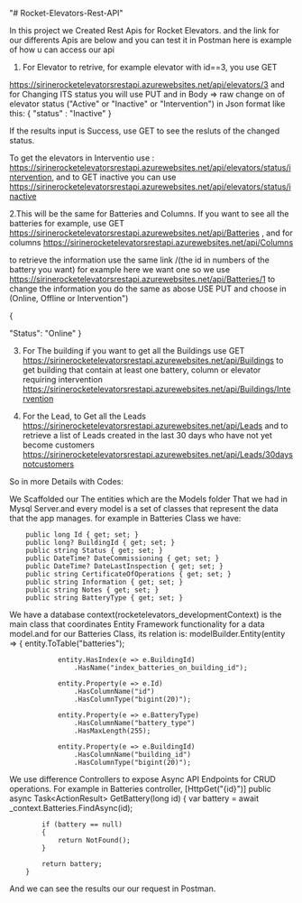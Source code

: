 
"# Rocket-Elevators-Rest-API" 



In this project we Created Rest Apis for Rocket Elevators. and the link for our differents Apis are below and you can test it in Postman
here is example of how u can access our api

1. For Elevator to retrive, for example elevator with id==3, you use GET

https://sirinerocketelevatorsrestapi.azurewebsites.net/api/elevators/3
and for Changing ITS status you will use PUT and in Body => raw change on of elevator status ("Active" or "Inactive" or "Intervention") in Json format like this:
{
    "status" : "Inactive"
}

If the results input is Success, use GET to see the resluts of the changed status.

To get the elevators in Interventio use :
https://sirinerocketelevatorsrestapi.azurewebsites.net/api/elevators/status/intervention, 
and to GET inactive you can use 
https://sirinerocketelevatorsrestapi.azurewebsites.net/api/elevators/status/inactive

2.This will be the same for Batteries and Columns. If you want to see all the batteries for example, use GET
https://sirinerocketelevatorsrestapi.azurewebsites.net/api/Batteries
, and for columns
https://sirinerocketelevatorsrestapi.azurewebsites.net/api/Columns

to retrieve the information use the same link /(the id in numbers of the battery you want) for example here we want one so we use  https://sirinerocketelevatorsrestapi.azurewebsites.net/api/Batteries/1
to change the information you do the same as abose USE PUT and choose in (Online, Offline or Intervention")

{
 
 "Status": "Online"
}

3. For The building if you want to get all the Buildings use GET
https://sirinerocketelevatorsrestapi.azurewebsites.net/api/Buildings
to get building  that contain at least one battery, column or elevator requiring intervention
https://sirinerocketelevatorsrestapi.azurewebsites.net/api/Buildings/Intervention

4. For the Lead, to Get all the Leads
https://sirinerocketelevatorsrestapi.azurewebsites.net/api/Leads
and to retrieve a list of Leads created in the last 30 days who have not yet become customers
https://sirinerocketelevatorsrestapi.azurewebsites.net/api/Leads/30daysnotcustomers

So in more Details with Codes:

We Scaffolded our The entities which are the Models folder That we had in Mysql Server.and every  model is a set of classes that represent the data that the app manages. for example in Batteries Class we have:

        public long Id { get; set; }
        public long? BuildingId { get; set; }
        public string Status { get; set; }
        public DateTime? DateCommissioning { get; set; }
        public DateTime? DateLastInspection { get; set; }
        public string CertificateOfOperations { get; set; }
        public string Information { get; set; }
        public string Notes { get; set; }
        public string BatteryType { get; set; }

We have a database context(rocketelevators_developmentContext) is the main class that coordinates Entity Framework functionality for a data model.and for our Batteries Class, its relation is:
modelBuilder.Entity<Batteries>(entity =>
            {
                entity.ToTable("batteries");

                entity.HasIndex(e => e.BuildingId)
                    .HasName("index_batteries_on_building_id");

                entity.Property(e => e.Id)
                    .HasColumnName("id")
                    .HasColumnType("bigint(20)");

                entity.Property(e => e.BatteryType)
                    .HasColumnName("battery_type")
                    .HasMaxLength(255);

                entity.Property(e => e.BuildingId)
                    .HasColumnName("building_id")
                    .HasColumnType("bigint(20)");
We use difference Controllers to expose Async API Endpoints for CRUD operations. For example in Batteries controller, 
[HttpGet("{id}")]
        public async Task<ActionResult<Batteries>> GetBattery(long id)
        {
            var battery = await _context.Batteries.FindAsync(id);

            if (battery == null)
            {
                return NotFound();
            }

            return battery;
        }
And we can see the results our our request in Postman.
